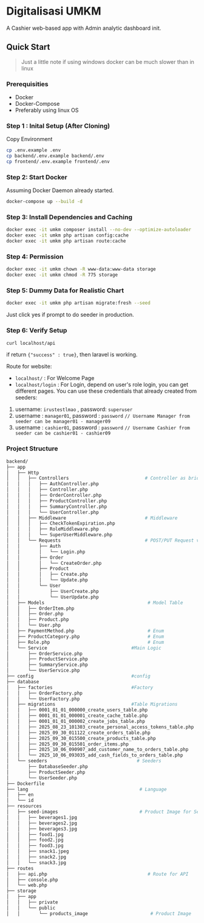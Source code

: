 # Digitalisasi UMKM

A Cashier web-based app with Admin analytic dashboard init.

## Quick Start

>Just a little note if using windows docker can be much slower than in linux

### Prerequisities

- Docker
- Docker-Compose
- Preferably using linux OS

### Step 1 : Inital Setup (After Cloning)

Copy Environment

```bash
cp .env.example .env
cp backend/.env.example backend/.env
cp frontend/.env.example frontend/.env
```

### Step 2: Start Docker

Assuming Docker Daemon already started.

```bash
docker-compose up --build -d
```

### Step 3: Install Dependencies and Caching
```bash
docker exec -it umkm composer install --no-dev --optimize-autoloader
docker exec -it umkm php artisan config:cache
docker exec -it umkm php artisan route:cache
```

### Step 4: Permission
```bash
docker exec -it umkm chown -R www-data:www-data storage
docker exec -it umkm chmod -R 775 storage
```

### Step 5: Dummy Data for Realistic Chart
```bash
docker exec -it umkm php artisan migrate:fresh --seed
```

Just click yes if prompt to do seeder in production.

### Step 6: Verify Setup

```bash
curl localhost/api
```

if return `{"success" : true}`, then laravel is working.

Route for website:
- `localhost/` : For Welcome Page
- `localhost/login` : For Login, depend on user's role login, you can get different pages. You can use these credentials that already created from seeders:
1. username: `irustestlmao` , password: `superuser`
2. username : `manager01`, password : `password` `// Username Manager from seeder can be manager01 - manager09`
3. username : `cashier01`, password : `password` `// Username Cashier from seeder can be cashier01 - cashier09`

### Project Structure
```bash
backend/
├── app
│   ├── Http
│   │   ├── Controllers                            # Controller as bridge from api to logic
│   │   │   ├── AuthController.php
│   │   │   ├── Controller.php
│   │   │   ├── OrderController.php
│   │   │   ├── ProductController.php
│   │   │   ├── SummaryController.php
│   │   │   └── UserController.php
│   │   ├── Middleware                             # Middleware 
│   │   │   ├── CheckTokenExpiration.php
│   │   │   ├── RoleMiddleware.php
│   │   │   └── SuperUserMiddleware.php
│   │   └── Requests                               # POST/PUT Request validation
│   │       ├── Auth
│   │       │   └── Login.php
│   │       ├── Order
│   │       │   └── CreateOrder.php
│   │       ├── Product
│   │       │   ├── Create.php
│   │       │   └── Update.php
│   │       └── User
│   │           ├── UserCreate.php
│   │           └── UserUpdate.php
│   ├── Models                                      # Model Table
│   │   ├── OrderItem.php
│   │   ├── Order.php
│   │   ├── Product.php
│   │   └── User.php
│   ├── PaymentMethod.php                           # Enum
│   ├── ProductCategory.php                         # Enum
│   ├── Role.php                                    # Enum
│   └── Service                               #Main Logic
│       ├── OrderService.php
│       ├── ProductService.php
│       ├── SummaryService.php
│       └── UserService.php
├── config                                    #config
├── database
│   ├── factories                             #Factory
│   │   ├── OrderFactory.php
│   │   └── UserFactory.php
│   ├── migrations                            #Table Migrations
│   │   ├── 0001_01_01_000000_create_users_table.php
│   │   ├── 0001_01_01_000001_create_cache_table.php
│   │   ├── 0001_01_01_000002_create_jobs_table.php
│   │   ├── 2025_08_23_101303_create_personal_access_tokens_table.php
│   │   ├── 2025_09_30_011122_create_orders_table.php
│   │   ├── 2025_09_30_015500_create_products_table.php
│   │   ├── 2025_09_30_015501_order_items.php
│   │   ├── 2025_10_06_090907_add_customer_name_to_orders_table.php
│   │   └── 2025_10_06_093035_add_cash_fields_to_orders_table.php
│   └── seeders                                 # Seeders
│       ├── DatabaseSeeder.php
│       ├── ProductSeeder.php
│       └── UserSeeder.php
├── Dockerfile
├── lang                                         # Language
│   ├── en
│   └── id
├── resources
│   ├── seed-images                              # Product Image for Seeder
│   │   ├── beverages1.jpg
│   │   ├── beverages2.jpg
│   │   ├── beverages3.jpg
│   │   ├── food1.jpg
│   │   ├── food2.jpg
│   │   ├── food3.jpg
│   │   ├── snack1.jpeg
│   │   ├── snack2.jpg
│   │   └── snack3.jpg
├── routes
│   ├── api.php                                     # Route for API
│   ├── console.php
│   └── web.php
├── storage
│   ├── app
│   │   ├── private
│   │   └── public
│   │       └── products_image                       # Product Image
```
